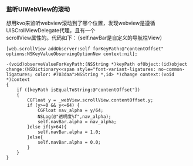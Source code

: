 ### 监听UIWebView的滚动

想用kvo来监听webview滚动到了哪个位置，发现webview是遵循UISCrollViewDelegate代理，且有一个  
scrollView属性的。代码如下：（self.navBar是自定义的导航栏View）

```
[web.scrollView addObserver:self forKeyPath:@"contentOffset" options:NSKeyValueObservingOptionNew context:nil];
```

```
-(void)observeValueForKeyPath:(NSString *)keyPath ofObject:(id)object change:(NSDictionary<<span style="font-variant-ligatures: no-common-ligatures; color: #703daa">NSString *,id> *)change context:(void *)context
{
    if ([keyPath isEqualToString:@"contentOffset"])
    {
        CGFloat y = _webView.scrollView.contentOffset.y;
        if (y>=0 && y<=64) {
            CGFloat nav_alpha = y/64;
            NSLog(@"透明度%f",nav_alpha);
            self.navBar.alpha = nav_alpha;
        }else if(y>64){
            self.navBar.alpha = 1.0;
        }else{
            self.navBar.alpha = 0.0;
        }
    }
}
```



